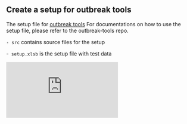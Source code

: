 ## Create a setup for outbreak tools


The setup file for [outbreak tools](https://github.com/epicentre-msf/outbreak-tools)
For documentations on how to use the setup file, please refer to the outbreak-tools repo.

`- src` contains source files for the setup

-` setup.xlsb` is the setup file with test data


![[Download Latest version of the setup](https://img.shields.io/badge/%3E-Download%20latest%20version%20of%20setup%20file-107c41)](https://github.com/epicentre-msf/outbreak-tools-setup/raw/main/setup.xlsb)
